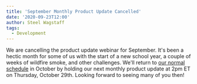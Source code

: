 ```yaml
---
title: 'September Monthly Product Update Cancelled'
date: '2020-09-23T12:00'
author: Steel Wagstaff
tags:
  - Development
---
```


We are cancelling the product update webinar for September. It's been a hectic month for
some of us with the start of a new school year, a couple of weeks of wildfire smoke, and
other challenges. We'll return to
[our normal schedule](https://docs.google.com/document/d/1BcvX0V-iDi6fJO_W8pHVOL_lec_9OTXujAfw6tFpZlQ/edit)
in October by holding our next monthly product update at 2pm ET on Thursday, October 29th.
Looking forward to seeing many of you then!
